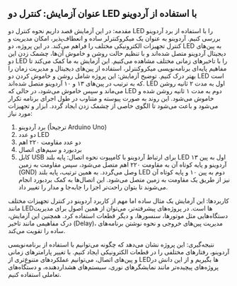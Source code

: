 ## عنوان آزمایش: کنترل دو LED با استفاده از آردوینو
مقدمه:
در این آزمایش قصد داریم نحوه کنترل دو LED را با استفاده از برد آردوینو بررسی کنیم. آردوینو به عنوان یک میکروکنترلر ساده و انعطاف‌پذیر، امکان مدیریت و کنترل تجهیزات الکترونیکی مختلف را فراهم می‌کند. در این پروژه، دو LED به پین‌های دیجیتال آردوینو متصل شده‌اند و با تنظیم حالت روشن و خاموش آن‌ها، چشمک زدن این دو LED را با تاخیرهای زمانی مختلف مشاهده می‌کنیم. این آزمایش به ما کمک می‌کند تا مفاهیم پایه‌ای برنامه‌نویسی میکروکنترلر، استفاده از پین‌های دیجیتال و مدیریت زمان را بهتر درک کنیم.
توضیح آزمایش:
این پروژه شامل روشن و خاموش کردن دو LED است که به ترتیب در پین‌های ۱۳ و ۱۰ آردوینو متصل شده‌اند. LED اول به مدت ۲ ثانیه روشن می‌ماند و سپس خاموش می‌شود، در حالی که LED دوم به مدت ۱ ثانیه روشن شده و خاموش می‌شود. این روند به صورت پیوسته و متناوب در طول اجرای برنامه تکرار می‌شود و باعث می‌شود تا الگوی خاصی از چشمک زدن ایجاد گردد.
ابزار و تجهیزات مورد نیاز:
1. برد آردوینو (ترجیحاً Arduino Uno)
2. دو عدد LED
3. دو عدد مقاومت ۲۲۰ اهم
4. بردبورد و سیم‌های اتصال
5. کابل USB برای ارتباط آردوینو با کامپیوت
نحوه اتصال:
پایه بلند LED اول به پین ۱۳ آردوینو و پایه کوتاه آن به مقاومت ۲۲۰ اهم متصل می‌شود، سپس مقاومت به زمین (GND) وصل می‌گردد.
به همین ترتیب، پایه بلند LED دوم به پین ۱۰ و پایه کوتاه آن نیز از طریق یک مقاومت به زمین متصل می‌شود.
این اتصال‌ها به کمک بردبورد انجام می‌شوند تا بتوان راحت‌تر اجزا را جابه‌جا و مدار را تغییر داد.

کاربردها:
این آزمایش یک مثال ساده اما مهم از کاربرد آردوینو در کنترل تجهیزات مختلف مانند LEDها است. در پروژه‌های پیشرفته‌تر، می‌توان از همین اصول برای مدیریت دستگاه‌هایی مثل موتورها، سنسورها، و دیگر قطعات استفاده کرد. همچنین این آزمایش، درک مفاهیمی مانند تاخیر (Delay)، مدیریت پین‌های خروجی و نحوه نوشتن برنامه‌های ساده را تقویت می‌کند.

نتیجه‌گیری:
این پروژه نشان می‌دهد که چگونه می‌توانیم با استفاده از برنامه‌نویسی آردوینو، رفتارهای مختلفی را در قطعات الکترونیکی ایجاد کنیم. با تغییر پارامترهای زمانی و پین‌های اتصال، می‌توانیم عملکردهای متنوع‌تری از LEDها بگیریم و از این دانش در پروژه‌های پیچیده‌تر مانند نمایشگرهای نوری، سیستم‌های هشداردهنده، و دستگاه‌های تعاملی استفاده کنیم.
